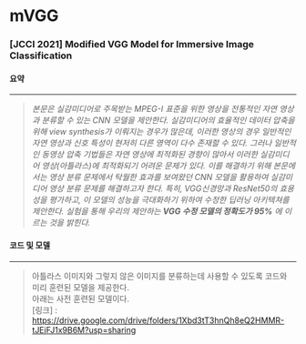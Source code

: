 # mVGG
### [JCCI 2021] Modified VGG Model for Immersive Image Classification

#### 요약
------------------
>*본문은 실감미디어로 주목받는 MPEG-I 표준을 위한 영상을 전통적인 자연 영상과 분류할 수 있는 CNN 모델을 제안한다. 실감미디어의 효율적인 데이터 압축을 위해 view synthesis가 이뤄지는 경우가 많은데, 이러한 영상의 경우 일반적인 자연 영상과 신호 특성이 현저히 다른 영역이 다수 존재할 수 있다. 그러나 일반적인 동영상 압축 기법들은 자연 영상에 최적화된 경향이 많아서 이러한 실감미디어 영상(아틀라스)에 최적화되기 어려운 문제가 있다. 이를 해결하기 위해 본문에서는 영상 분류 문제에서 탁월한 효과를 보여왔던 CNN 모델을 활용하여 실감미디어 영상 분류 문제를 해결하고자 한다. 특히, VGG신경망과 ResNet50의 효용성을 평가하고, 이 모델의 성능을 극대화하기 위하여 수정한 딥러닝 아키텍쳐를 제안한다. 실험을 통해 우리의 제안하는 **VGG 수정 모델의 정확도가 95%** 에 이르는 것을 밝힌다.*

#### 코드 및 모델
------------------
>아틀라스 이미지와 그렇지 않은 이미지를 분류하는데 사용할 수 있도록 코드와 미리 훈련된 모델을 제공한다.<br>
>아래는 사전 훈련된 모델이다.<br>
>[링크] : https://drive.google.com/drive/folders/1Xbd3tT3hnQh8eQ2HMMR-tJEjFJ1x9B6M?usp=sharing
